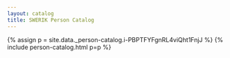 ```yaml
---
layout: catalog
title: SWERIK Person Catalog
---
```

{% assign p = site.data._person-catalog.i-PBPTFYFgnRL4viQht1FnjJ %}
{% include person-catalog.html p=p %}

